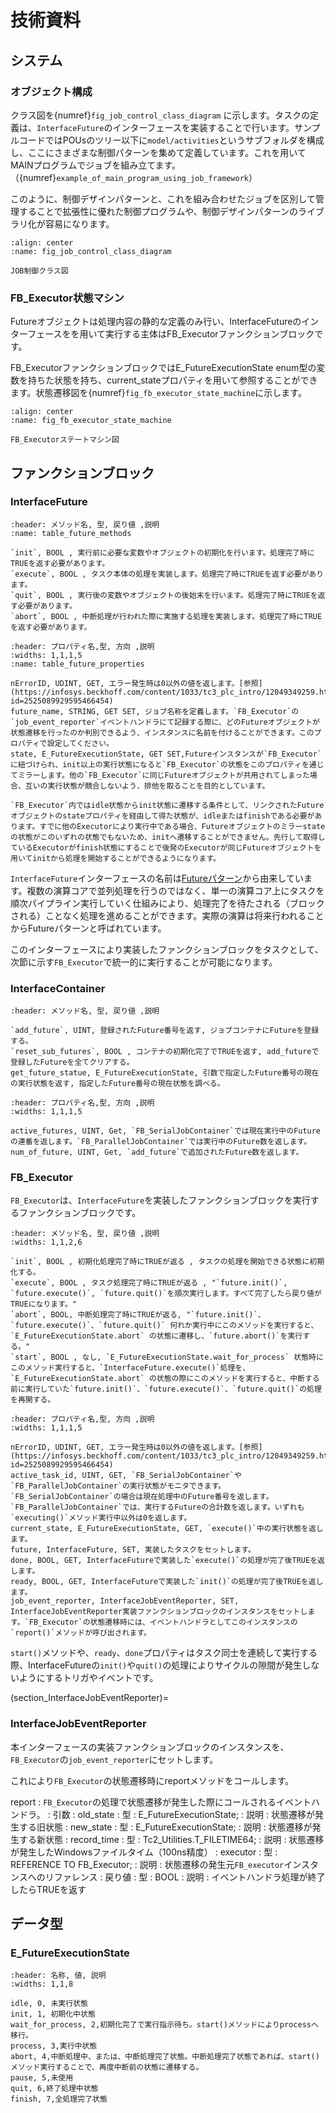 # 技術資料

## システム

### オブジェクト構成

クラス図を{numref}`fig_job_control_class_diagram` に示します。タスクの定義は、`InterfaceFuture`のインターフェースを実装することで行います。サンプルコードではPOUsのツリー以下に`model/activities`というサブフォルダを構成し、ここにさまざまな制御パターンを集めて定義しています。これを用いてMAINプログラムでジョブを組み立てます。（{numref}`example_of_main_program_using_job_framework`）

このように、制御デザインパターンと、これを組み合わせたジョブを区別して管理することで拡張性に優れた制御プログラムや、制御デザインパターンのライブラリ化が容易になります。

```{figure} assets/activity_control_class_diag.png
:align: center
:name: fig_job_control_class_diagram

JOB制御クラス図
```

### FB_Executor状態マシン

Futureオブジェクトは処理内容の静的な定義のみ行い、InterfaceFutureのインターフェースをを用いて実行する主体はFB_Executorファンクションブロックです。

FB_ExecutorファンクションブロックではE_FutureExecutionState enum型の変数を持ちた状態を持ち、current_stateプロパティを用いて参照することができます。状態遷移図を{numref}`fig_fb_executor_state_machine`に示します。

```{figure} assets/fb_executor_state_machine.png
:align: center
:name: fig_fb_executor_state_machine

FB_Executorステートマシン図
```



## ファンクションブロック

### InterfaceFuture

```{csv-table} フューチャーオブジェクトのメソッド一覧
:header: メソッド名, 型, 戻り値 ,説明
:name: table_future_methods

`init`, BOOL , 実行前に必要な変数やオブジェクトの初期化を行います。処理完了時にTRUEを返す必要があります。
`execute`, BOOL , タスク本体の処理を実装します。処理完了時にTRUEを返す必要があります。
`quit`, BOOL , 実行後の変数やオブジェクトの後始末を行います。処理完了時にTRUEを返す必要があります。
`abort`, BOOL , 中断処理が行われた際に実施する処理を実装します。処理完了時にTRUEを返す必要があります。
```

```{csv-table} フューチャーオブジェクトのプロパティ一覧
:header: プロパティ名,型, 方向 ,説明
:widths: 1,1,1,5
:name: table_future_properties

nErrorID, UDINT, GET, エラー発生時は0以外の値を返します。[参照](https://infosys.beckhoff.com/content/1033/tc3_plc_intro/12049349259.html?id=2525089929595466454)
future_name, STRING, GET SET, ジョブ名称を定義します。`FB_Executor`の`job_event_reporter`イベントハンドラにて記録する際に、どのFutureオブジェクトが状態遷移を行ったのか判別できるよう、インスタンスに名前を付けることができます。このプロパティで設定してください。
state, E_FutureExecutionState, GET SET,Futureインスタンスが`FB_Executor`に紐づけられ、init以上の実行状態になると`FB_Executor`の状態をこのプロパティを通じてミラーします。他の`FB_Executor`に同じFutureオブジェクトが共用されてしまった場合、互いの実行状態が競合しないよう、排他を取ることを目的としています。
```

```{admonition} 排他の仕組み
`FB_Executor`内ではidle状態からinit状態に遷移する条件として、リンクされたFutureオブジェクトのstateプロパティを経由して得た状態が、idleまたはfinishである必要があります。すでに他のExecutorにより実行中である場合、Futureオブジェクトのミラーstateの状態がこのいずれの状態でもないため、initへ遷移することができません。先行して取得しているExecutorがfinish状態にすることで後発のExecutorが同じFutureオブジェクトを用いてinitから処理を開始することができるようになります。
```

`InterfaceFuture`インターフェースの名前は[Futureパターン](https://ja.wikipedia.org/wiki/Future_%E3%83%91%E3%82%BF%E3%83%BC%E3%83%B3)から由来しています。複数の演算コアで並列処理を行うのではなく、単一の演算コア上にタスクを順次パイプライン実行していく仕組みにより、処理完了を待たされる（ブロックされる）ことなく処理を進めることができます。実際の演算は将来行われることからFutureパターンと呼ばれています。

このインターフェースにより実装したファンクションブロックをタスクとして、次節に示す`FB_Executor`で統一的に実行することが可能になります。

### InterfaceContainer


```{csv-table}
:header: メソッド名, 型, 戻り値 ,説明

`add_future`, UINT, 登録されたFuture番号を返す, ジョブコンテナにFutureを登録する。
`reset_sub_futures`, BOOL , コンテナの初期化完了でTRUEを返す, add_futureで登録したFutureを全てクリアする。
get_future_statue, E_FutureExecutionState, 引数で指定したFuture番号の現在の実行状態を返す, 指定したFuture番号の現在状態を調べる。
```

```{csv-table}
:header: プロパティ名,型, 方向 ,説明
:widths: 1,1,1,5

active_futures, UINT, Get, `FB_SerialJobContainer`では現在実行中のFutureの連番を返します。`FB_ParallelJobContainer`では実行中のFuture数を返します。
num_of_future, UINT, Get, `add_future`で追加されたFuture数を返します。
```


### FB_Executor

`FB_Executor`は、`InterfaceFuture`を実装したファンクションブロックを実行するファンクションブロックです。

```{csv-table}
:header: メソッド名, 型, 戻り値 ,説明
:widths: 1,1,2,6

`init`, BOOL , 初期化処理完了時にTRUEが返る , タスクの処理を開始できる状態に初期化する。
`execute`, BOOL , タスク処理完了時にTRUEが返る , "`future.init()`, `future.execute()`, `future.quit()`を順次実行します。すべて完了したら戻り値がTRUEになります。"
`abort`, BOOL, 中断処理完了時にTRUEが返る, "`future.init()`、`future.execute()`、`future.quit()` 何れか実行中にこのメソッドを実行すると、`E_FutureExecutionState.abort` の状態に遷移し、`future.abort()`を実行する。"
`start`, BOOL , なし, `E_FutureExecutionState.wait_for_process` 状態時にこのメソッド実行すると、`InterfaceFuture.execute()`処理を、`E_FutureExecutionState.abort` の状態の際にこのメソッドを実行すると、中断する前に実行していた`future.init()`、`future.execute()`、`future.quit()`の処理を再開する。
```

```{csv-table}
:header: プロパティ名,型, 方向 ,説明
:widths: 1,1,1,5

nErrorID, UDINT, GET, エラー発生時は0以外の値を返します。[参照](https://infosys.beckhoff.com/content/1033/tc3_plc_intro/12049349259.html?id=2525089929595466454)
active_task_id, UINT, GET, `FB_SerialJobContainer`や`FB_ParallelJobContainer`の実行状態がモニタできます。`FB_SerialJobContainer`の場合は現在処理中のFuture番号を返します。`FB_ParallelJobContainer`では、実行するFutureの合計数を返します。いずれも`executing()`メソッド実行中以外は0を返します。
current_state, E_FutureExecutionState, GET, `execute()`中の実行状態を返します。
future, InterfaceFuture, SET, 実装したタスクをセットします。
done, BOOL, GET, InterfaceFutureで実装した`execute()`の処理が完了後TRUEを返します。
ready, BOOL, GET, InterfaceFutureで実装した`init()`の処理が完了後TRUEを返します。
job_event_reporter, InterfaceJobEventReporter, SET, InterfaceJobEventReporter実装ファンクションブロックのインスタンスをセットします。`FB_Executor`の状態遷移時には、イベントハンドラとしてこのインスタンスの`report()`メソッドが呼び出されます。
```

`start()`メソッドや、`ready`、`done`プロパティはタスク同士を連続して実行する際、InterfaceFutureの`init()`や`quit()`の処理によりサイクルの隙間が発生しないようにするトリガやイベントです。

(section_InterfaceJobEventReporter)=
### InterfaceJobEventReporter

本インターフェースの実装ファンクションブロックのインスタンスを、`FB_Executor`の`job_event_reporter`にセットします。

これにより`FB_Executor`の状態遷移時にreportメソッドをコールします。

report
    : `FB_Executor`の処理で状態遷移が発生した際にコールされるイベントハンドラ。
    : 引数
        : old_state
            : 型
                : E_FutureExecutionState;
            : 説明
                : 状態遷移が発生する旧状態
        : new_state	
            : 型
                : E_FutureExecutionState;
            : 説明
                : 状態遷移が発生する新状態
        : record_time
            : 型
                : Tc2_Utilities.T_FILETIME64;
            : 説明
                : 状態遷移が発生したWindowsファイルタイム（100ns精度）
        : executor
            : 型
                : REFERENCE TO FB_Executor; 
            : 説明
                : 状態遷移の発生元`FB_executor`インスタンスへのリファレンス
    : 戻り値
        : 型
            : BOOL
        : 説明
            : イベントハンドラ処理が終了したらTRUEを返す


## データ型

### E_FutureExecutionState

```{csv-table}
:header: 名称, 値, 説明
:widths: 1,1,8

idle, 0, 未実行状態
init, 1, 初期化中状態
wait_for_process, 2,初期化完了で実行指示待ち。start()メソッドによりprocessへ移行。
process, 3,実行中状態
abort, 4,中断処理中、または、中断処理完了状態。中断処理完了状態であれば、start()メソッド実行することで、再度中断前の状態に遷移する。
pause, 5,未使用
quit, 6,終了処理中状態
finish, 7,全処理完了状態
```
